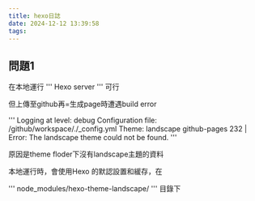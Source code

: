 ```yaml
---
title: hexo日誌
date: 2024-12-12 13:39:58
tags:
---
```

## 問題1
在本地運行
'''
Hexo server 
'''
可行

但上傳至github再=生成page時遭遇build error

'''
Logging at level: debug Configuration file: /github/workspace/./_config.yml Theme: landscape github-pages 232 | Error: The landscape theme could not be found. 
'''

原因是theme floder下沒有landscape主題的資料

本地運行時，會使用Hexo 的默認設置和緩存，在

'''
node_modules/hexo-theme-landscape/
'''
目錄下